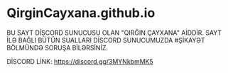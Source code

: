 # QirginCayxana.github.io
BU SAYT DİSCORD SUNUCUSU OLAN "QIRĞIN ÇAYXANA" AİDDİR. SAYT İLƏ BAĞLI BÜTÜN SUALLARI DİSCORD SUNUCUMUZDA #ŞİKAYƏT BÖLMÜNDƏ
SORUŞA BİLƏRSİNİZ.

DİSCORD LİNK: https://discord.gg/3MYNkbmMK5
